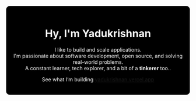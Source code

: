 <div align="center" style="background-color:#000000; color:#ffffff; padding: 20px; border-radius: 10px;">

# Hy, I'm Yadukrishnan

I like to build and scale applications.  
I'm passionate about software development, open source, and solving real-world problems.  
A constant learner, tech explorer, and a bit of a **tinkerer** too..

See what I’m building [yadukrishnan.vercel.app](https://yadukrishnan.vercel.app)

</div>

